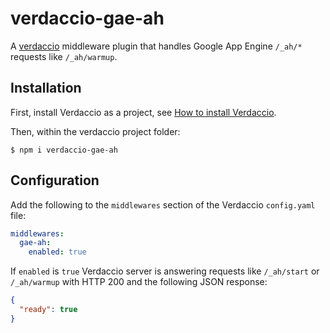 # verdaccio-gae-ah

A [verdaccio](https://verdaccio.org) middleware plugin that handles Google App Engine `/_ah/*` requests like `/_ah/warmup`.

## Installation

First, install Verdaccio as a project, see [How to install Verdaccio](https://verdaccio.org/docs/en/installation).

Then, within the verdaccio project folder:

```
$ npm i verdaccio-gae-ah
```

## Configuration

Add the following to the `middlewares` section of the Verdaccio `config.yaml` file:

```yaml
middlewares:
  gae-ah:
    enabled: true
```

If `enabled` is `true` Verdaccio server is answering requests like `/_ah/start` or `/_ah/warmup` with HTTP 200 and the following JSON response:

```json
{
  "ready": true
}
```
